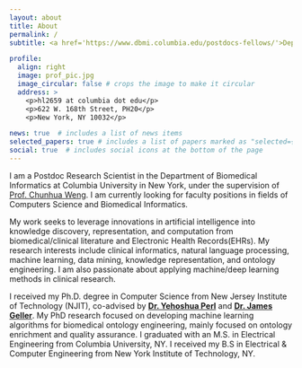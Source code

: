 ```yaml
---
layout: about
title: About
permalink: /
subtitle: <a href='https://www.dbmi.columbia.edu/postdocs-fellows/'>Department of Biomedical Informatics</a>. Columbia University.

profile:
  align: right
  image: prof_pic.jpg
  image_circular: false # crops the image to make it circular
  address: >
    <p>hl2659 at columbia dot edu</p>
    <p>622 W. 168th Street, PH20</p>
    <p>New York, NY 10032</p>

news: true  # includes a list of news items
selected_papers: true # includes a list of papers marked as "selected={true}"
social: true  # includes social icons at the bottom of the page
---
```


I am a Postdoc Research Scientist in the Department of Biomedical Informatics at Columbia University in New York, under the supervision of <a href="https://people.dbmi.columbia.edu/~chw7007/">Prof. Chunhua Weng<a>.
I am currently looking for faculty positions in fields of Computers Science and Biomedical Informatics. 

My work seeks to leverage innovations in artificial intelligence into knowledge discovery, representation, and computation from biomedical/clinical literature and Electronic Health Records(EHRs). 
My research interests include clinical informatics, natural language processing, machine learning, data mining, knowledge representation, and ontology engineering.
I am also passionate about applying machine/deep learning methods in clinical research.

I received my Ph.D. degree in Computer Science from New Jersey Institute of Technology (NJIT), co-advised by <a href="https://people.njit.edu/faculty/perl"><b>Dr. Yehoshua Perl</b></a> and <a href="https://web.njit.edu/~geller/"><b>Dr. James Geller</b></a>. My PhD research focused on developing machine learning algorithms for biomedical ontology engineering, mainly focused on ontology enrichment and quality assurance.
I graduated with an M.S. in Electrical Engineering from Columbia University, NY. I received my B.S in Electrical & Computer Engineering from New York Institute of Technology, NY.
